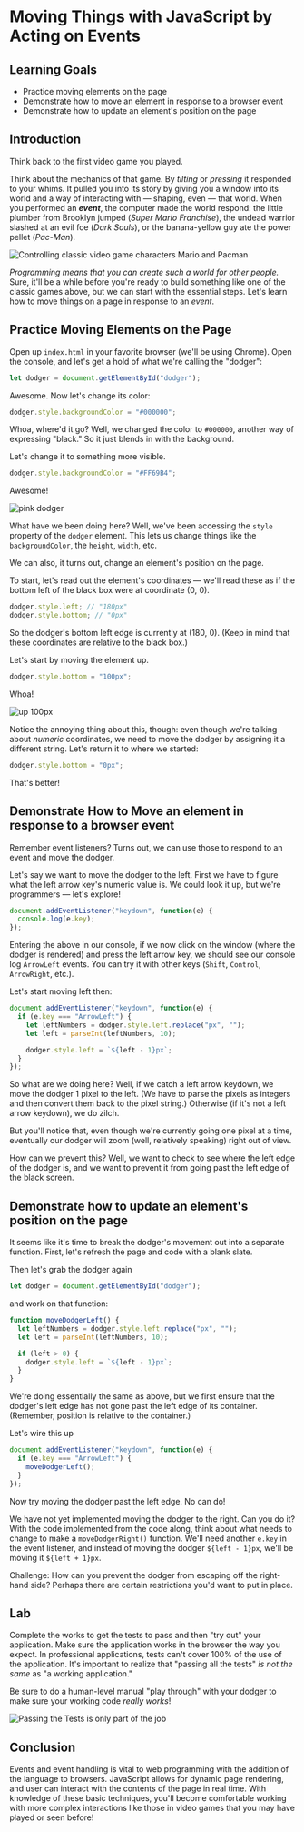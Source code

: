 # Moving Things with JavaScript by Acting on Events

## Learning Goals

- Practice moving elements on the page
- Demonstrate how to move an element in response to a browser event
- Demonstrate how to update an element's position on the page

## Introduction

Think back to the first video game you played.

Think about the mechanics of that game. By _tilting_ or _pressing_ it responded to
your whims. It pulled you
into its story by giving you a window into its world and a way of interacting
with — shaping, even — that world. When you performed an ***event***, the
computer made the world respond: the little plumber from 
Brooklyn jumped (_Super Mario Franchise_), the undead warrior slashed at an evil foe (_Dark Souls_), or the banana-yellow
guy ate the power pellet (_Pac-Man_).

![Controlling classic video game characters Mario and Pacman](https://curriculum-content.s3.amazonaws.com/fewpjs/fewpjs-acting-on-events/Image_36_VideoGame.png)

_Programming means that you can create such a world for other people._ Sure,
it'll be a while before you're ready to build something like one of the classic games above,
but we can start with the essential steps. Let's
learn how to move things on a page in response to an _event_.

## Practice Moving Elements on the Page

Open up `index.html` in your favorite browser (we'll be using Chrome). Open the
console, and let's get a hold of what we're calling the "dodger":

```javascript
let dodger = document.getElementById("dodger");
```

Awesome. Now let's change its color:

```javascript
dodger.style.backgroundColor = "#000000";
```

Whoa, where'd it go? Well, we changed the color to `#000000`, another way of
expressing "black." So it just blends in with the background.

Let's change it to something more visible.

```javascript
dodger.style.backgroundColor = "#FF69B4";
```

Awesome!

![pink dodger](https://curriculum-content.s3.amazonaws.com/skills-based-js/pink_dodger.png)

What have we been doing here? Well, we've been accessing the `style` property of
the `dodger` element. This lets us change things like the `backgroundColor`, the
`height`, `width`, etc.

We can also, it turns out, change an element's position on the page.

To start, let's read out the element's coordinates — we'll read these as if the
bottom left of the black box were at coordinate (0, 0).

```javascript
dodger.style.left; // "180px"
dodger.style.bottom; // "0px"
```

So the dodger's bottom left edge is currently at (180, 0). (Keep in mind that
these coordinates are relative to the black box.)

Let's start by moving the element up.

```javascript
dodger.style.bottom = "100px";
```

Whoa!

![up 100px](https://curriculum-content.s3.amazonaws.com/skills-based-js/pink_dodger_bottom_100.png)

Notice the annoying thing about this, though: even though we're talking about
_numeric_ coordinates, we need to move the dodger by assigning it a different
string. Let's return it to where we started:

```javascript
dodger.style.bottom = "0px";
```

That's better!

## Demonstrate How to Move an element in response to a browser event

Remember event listeners? Turns out, we can use those to respond to an event and
move the dodger.

Let's say we want to move the dodger to the left. First we have to figure what
the left arrow key's numeric value is. We could look it up, but we're
programmers — let's explore!

```javascript
document.addEventListener("keydown", function(e) {
  console.log(e.key);
});
```

Entering the above in our console, if we now click on the window (where the
dodger is rendered) and press the left arrow key, we should see our console
log `ArrowLeft` events. You can try it with other keys (`Shift`, `Control`,
`ArrowRight`, etc.).

Let's start moving left then:

```javascript
document.addEventListener("keydown", function(e) {
  if (e.key === "ArrowLeft") {
    let leftNumbers = dodger.style.left.replace("px", "");
    let left = parseInt(leftNumbers, 10);

    dodger.style.left = `${left - 1}px`;
  }
});
```

So what are we doing here? Well, if we catch a left arrow keydown, we move the
dodger 1 pixel to the left. (We have to parse the pixels as integers and then
convert them back to the pixel string.) Otherwise (if it's not a left arrow
keydown), we do zilch.

But you'll notice that, even though we're currently going one pixel at a time,
eventually our dodger will zoom (well, relatively speaking) right out of view.

How can we prevent this? Well, we want to check to see where the left edge of
the dodger is, and we want to prevent it from going past the left edge of the
black screen.

## Demonstrate how to update an element's position on the page

It seems like it's time to break the dodger's movement out into a separate
function. First, let's refresh the page and code with a blank slate.

Then let's grab the dodger again

```javascript
let dodger = document.getElementById("dodger");
```

and work on that function:

```javascript
function moveDodgerLeft() {
  let leftNumbers = dodger.style.left.replace("px", "");
  let left = parseInt(leftNumbers, 10);

  if (left > 0) {
    dodger.style.left = `${left - 1}px`;
  }
}
```

We're doing essentially the same as above, but we first ensure that the dodger's
left edge has not gone past the left edge of its container. (Remember, position
is relative to the container.)

Let's wire this up

```javascript
document.addEventListener("keydown", function(e) {
  if (e.key === "ArrowLeft") {
    moveDodgerLeft();
  }
});
```

Now try moving the dodger past the left edge. No can do!

We have not yet implemented moving the dodger to the right. Can you do it? With
the code implemented from the code along, think about what needs to change to
make a `moveDodgerRight()` function. We'll need another `e.key` in the event
listener, and instead of moving the dodger `${left - 1}px`, we'll be moving it
`${left + 1}px`. 

Challenge: How can you prevent the dodger from escaping off the right-hand side? 
Perhaps there are certain restrictions you'd want to put in place. 

## Lab

Complete the works to get the tests to pass and then "try out" your application. Make
sure the application works in the browser the way you expect. In professional applications,
tests can't cover 100% of the use of the application. It's important to realize that
"passing all the tests" _is not the same_ as "a working application."

Be sure to do a human-level manual "play through" with your dodger to make sure your
working code _really works_!

![Passing the Tests is only part of the job](https://media.giphy.com/media/vvLWidwZNYH5e/source.gif)

## Conclusion

Events and event handling is vital to web programming with the addition of the
language to browsers. JavaScript allows for dynamic page rendering, and user can
interact with the contents of the page in real time. With knowledge of these
basic techniques, you'll become comfortable working with more complex
interactions like those in video games that you may have played or seen before!




